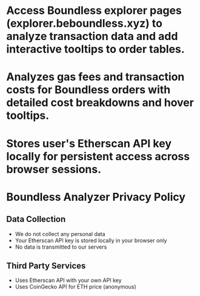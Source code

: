 # Access Boundless explorer pages (explorer.beboundless.xyz) to analyze transaction data and add interactive tooltips to order tables.
# Analyzes gas fees and transaction costs for Boundless orders with detailed cost breakdowns and hover tooltips.

# Stores user's Etherscan API key locally for persistent access across browser sessions.


# Boundless Analyzer Privacy Policy

## Data Collection
- We do not collect any personal data
- Your Etherscan API key is stored locally in your browser only
- No data is transmitted to our servers

## Third Party Services  
- Uses Etherscan API with your own API key
- Uses CoinGecko API for ETH price (anonymous)
